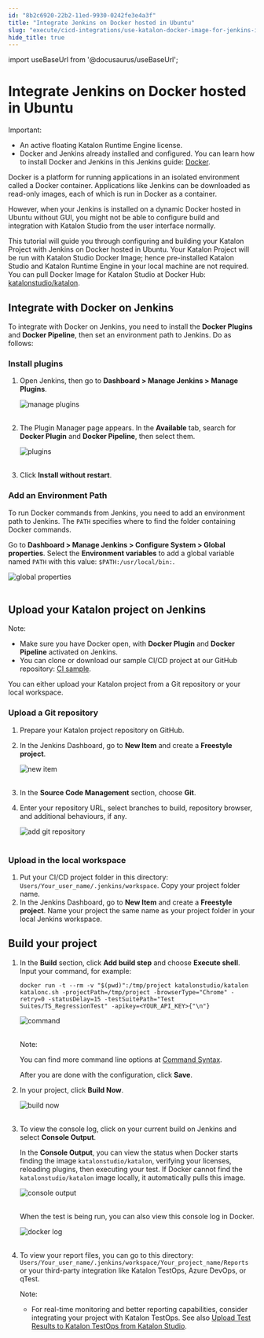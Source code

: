 ```yaml
---
id: "8b2c6920-22b2-11ed-9930-0242fe3e4a3f"
title: "Integrate Jenkins on Docker hosted in Ubuntu"
slug: "execute/cicd-integrations/use-katalon-docker-image-for-jenkins-integration/integrate-jenkins-on-docker-hosted-in-ubuntu"
hide_title: true
---
```

import useBaseUrl from '@docusaurus/useBaseUrl';


# <a id="id" class="anchor_top_offset"/><a id="ariaid-title1" class="anchor_top_offset"/>Integrate Jenkins on Docker hosted in Ubuntu

<div xmlns="http://www.w3.org/1999/xhtml" className="note important note_important"><span className="note__title">Important:</span> 
  <ul className="ul"><li className="li">An active floating Katalon Runtime Engine license.</li><li className="li">Docker and Jenkins already installed and configured. You can
      learn how to install Docker and Jenkins in this Jenkins guide: <a className="xref j-external-link" href="https://www.jenkins.io/doc/book/installing/docker/" target="_blank">Docker</a>.</li></ul>
</div>
<p xmlns="http://www.w3.org/1999/xhtml" className="p">Docker is a platform for running applications in an isolated   environment called a Docker container. Applications like Jenkins   can be downloaded as read-only images, each of which is run in   Docker as a container.</p> 
<p xmlns="http://www.w3.org/1999/xhtml" className="p">However, when your Jenkins is installed on a dynamic Docker   hosted in Ubuntu without GUI, you might not be able to configure   build and integration with Katalon Studio from the user interface   normally.</p> 
<p xmlns="http://www.w3.org/1999/xhtml" className="p">This tutorial will guide you through configuring and building   your Katalon Project with Jenkins on Docker hosted in Ubuntu. Your   Katalon Project will be run with Katalon Studio Docker Image; hence   pre-installed Katalon Studio and Katalon Runtime Engine in your   local machine are not required. You can pull Docker Image for   Katalon Studio at Docker Hub: <a className="xref j-external-link" href="https://hub.docker.com/r/katalonstudio/katalon" target="_blank">katalonstudio/katalon</a>.</p> 
    

## <a id="id_1" class="anchor_top_offset"/>Integrate with Docker on Jenkins

    
      
<p xmlns="http://www.w3.org/1999/xhtml" className="p">To integrate with Docker on Jenkins, you need to install the   <strong className="ph b">Docker Plugins</strong> and <strong className="ph b">Docker     Pipeline</strong>, then set an environment path to Jenkins. Do as   follows:</p> 
    
          
      

### <a id="id_2" class="anchor_top_offset"/>Install plugins

      
        
<ol xmlns="http://www.w3.org/1999/xhtml" className="ol">   <li className="li">     <p className="p">Open Jenkins, then go to <strong className="ph b">Dashboard &gt; Manage Jenkins         &gt; Manage Plugins</strong>.</p>     <p className="p">       <img className="image" src={useBaseUrl("https://github.com/katalon-studio/docs-images/raw/master/katalon-studio/docs/jenkins-docker/new-plugin.png")} alt="manage plugins" /><br /><br />     </p>   </li>   <li className="li">     <p className="p">The Plugin Manager page appears. In the       <strong className="ph b">Available</strong> tab, search for <strong className="ph b">Docker         Plugin</strong> and <strong className="ph b">Docker Pipeline</strong>, then select       them.</p>     <p className="p">       <img className="image" src={useBaseUrl("https://github.com/katalon-studio/docs-images/raw/master/katalon-studio/docs/jenkins-docker/plugins.png")} alt="plugins" /><br /><br />     </p>   </li>   <li className="li">     <p className="p">Click <strong className="ph b">Install without restart</strong>.</p>   </li> </ol> 
      
    
      

### <a id="id_3" class="anchor_top_offset"/>Add an Environment Path

      
        
<p xmlns="http://www.w3.org/1999/xhtml" className="p">To run Docker commands from Jenkins, you need to add an   environment path to Jenkins.   The <code className="ph codeph">PATH</code> specifies where to find the folder   containing Docker commands.</p> 
        
<p xmlns="http://www.w3.org/1999/xhtml" className="p">Go to <strong className="ph b">Dashboard &gt; Manage Jenkins &gt; Configure     System &gt; Global properties</strong>. Select the   <strong className="ph b">Environment variables</strong> to add a global variable   named <code className="ph codeph">PATH</code> with this value:   <code className="ph codeph">$PATH:/usr/local/bin:</code>.</p> 
        
<p xmlns="http://www.w3.org/1999/xhtml" className="p">   <img className="image" src={useBaseUrl("https://github.com/katalon-studio/docs-images/raw/master/katalon-studio/docs/jenkins-docker/Global-properties.png")} alt="global properties" /><br /><br /> </p> 
      
    

## <a id="id_4" class="anchor_top_offset"/>Upload your Katalon project on Jenkins

<div xmlns="http://www.w3.org/1999/xhtml" className="note note note_note"><span className="note__title">Note:</span> 
  <ul className="ul"><li className="li">Make sure you have Docker open, with <strong className="ph b">Docker
        Plugin</strong> and <strong className="ph b">Docker Pipeline</strong> activated on
      Jenkins.</li><li className="li">You can clone or download our sample CI/CD project at our
      GitHub repository: <a className="xref j-external-link" href="https://github.com/katalon-studio-samples/ci-samples" target="_blank">CI
        sample</a>.</li></ul>
</div>
<p xmlns="http://www.w3.org/1999/xhtml" className="p">You can either upload your Katalon project from a Git repository   or your local workspace.</p> 
      

### <a id="id_5" class="anchor_top_offset"/>Upload a Git repository

      
        
<ol xmlns="http://www.w3.org/1999/xhtml" className="ol">   <li className="li">Prepare your Katalon project repository on GitHub.</li>   <li className="li">     <p className="p">In the Jenkins Dashboard, go to <strong className="ph b">New Item</strong> and       create a <strong className="ph b">Freestyle project</strong>.</p>     <p className="p">       <img className="image" src={useBaseUrl("https://github.com/katalon-studio/docs-images/raw/master/katalon-studio/docs/jenkins-docker/new-item.png")} alt="new item" /><br /><br />     </p>   </li>   <li className="li">     <p className="p">In the <strong className="ph b">Source Code Management</strong> section, choose       <strong className="ph b">Git</strong>.</p>   </li>   <li className="li">     <p className="p">Enter your repository URL, select branches to build, repository       browser, and additional behaviours, if any.</p>     <p className="p">       <img className="image" src={useBaseUrl("https://github.com/katalon-studio/docs-images/raw/master/katalon-studio/docs/jenkins-docker/git.png")} alt="add git repository" /><br /><br />     </p>   </li> </ol> 
      
    
      

### <a id="id_6" class="anchor_top_offset"/>Upload in the local workspace

      
        
<ol xmlns="http://www.w3.org/1999/xhtml" className="ol">   <li className="li">Put your CI/CD project folder in this directory:     <code className="ph codeph">Users/Your_user_name/.jenkins/workspace</code>. Copy your     project folder name.</li>   <li className="li">In the Jenkins Dashboard, go to <strong className="ph b">New Item</strong> and     create a <strong className="ph b">Freestyle project</strong>. Name your project the     same name as your project folder in your local Jenkins     workspace.</li> </ol> 
      
    

## <a id="id_7" class="anchor_top_offset"/>Build your project

<ol xmlns="http://www.w3.org/1999/xhtml" className="ol"><li className="li">     <p className="p">In the <strong className="ph b">Build</strong> section, click <strong className="ph b">Add build         step</strong> and choose <strong className="ph b">Execute shell</strong>. Input your       command, for example:</p>     <pre className="pre codeblock"><code>docker run -t --rm -v "$(pwd)":/tmp/project katalonstudio/katalon katalonc.sh -projectPath=/tmp/project -browserType="Chrome" -retry=0 -statusDelay=15 -testSuitePath="Test Suites/TS_RegressionTest" -apikey=&lt;YOUR_API_KEY&gt;{"\n"}</code></pre>     <p className="p">       <img className="image" src={useBaseUrl("https://github.com/katalon-studio/docs-images/raw/master/katalon-studio/docs/jenkins-docker/execute-shell.png")} alt="command" /><br /><br />     </p>     <div className="note note note_note"><span className="note__title">Note:</span>        <p className="p">You can find more command line options at <a className="xref" href="/docs/execute/katalon-runtime-engine/command-line-syntax-in-katalon-runtime-engine#concept-1437">Command           Syntax</a>.</p>     </div>     <p className="p">After you are done with the configuration, click       <strong className="ph b">Save</strong>.</p>   </li><li className="li">     <p className="p">In your project, click <strong className="ph b">Build Now</strong>.</p>     <p className="p">       <img className="image" src={useBaseUrl("https://github.com/katalon-studio/docs-images/raw/master/katalon-studio/docs/jenkins-docker/build-now.png")} alt="build now" /><br /><br />     </p>   </li><li className="li">     <p className="p">To view the console log, click on your current build on Jenkins       and select <strong className="ph b">Console Output</strong>.</p>     <p className="p">In the <strong className="ph b">Console Output</strong>, you can view the status       when Docker starts finding the image       <code className="ph codeph">katalonstudio/katalon</code>, verifying your licenses,       reloading plugins, then executing your test. If Docker cannot find       the <code className="ph codeph">katalonstudio/katalon</code> image locally, it       automatically pulls this image.</p>     <p className="p">       <img className="image" src={useBaseUrl("https://github.com/katalon-studio/docs-images/raw/master/katalon-studio/docs/jenkins-docker/console-output.png")} alt="console output" /><br /><br />     </p>     <p className="p">When the test is being run, you can also view this console log       in Docker.</p>     <p className="p">       <img className="image" src={useBaseUrl("https://github.com/katalon-studio/docs-images/raw/master/katalon-studio/docs/jenkins-docker/docker-log.png")} alt="docker log" /><br /><br />     </p>   </li><li className="li">     <p className="p">To view your report files, you can go to this directory:       <code className="ph codeph">Users/Your_user_name/.jenkins/workspace/Your_project_name/Reports</code>       or your third-party integration like Katalon TestOps, Azure DevOps,       or qTest.</p>     <div className="note note note_note"><span className="note__title">Note:</span>        <ul className="ul"><li className="li"><p className="p">For real-time monitoring and better reporting capabilities,             consider integrating your project with Katalon TestOps. See also <a className="xref" href="/docs/analyze/reports/upload-test-reports/upload-test-results-from-katalon-studio-to-katalon-testops-manually">Upload               Test Results to Katalon TestOps from Katalon Studio</a>.</p></li></ul>     </div>   </li></ol> 
